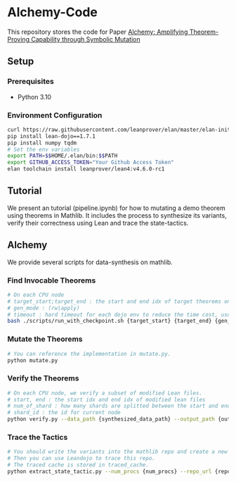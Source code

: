 # Alchemy-Code
This repository stores the code for Paper [Alchemy: Amplifying Theorem-Proving Capability through Symbolic Mutation](https://arxiv.org/abs/2410.15748)

## Setup
### Prerequisites
- Python 3.10
### Environment Configuration
```bash
curl https://raw.githubusercontent.com/leanprover/elan/master/elan-init.sh -sSf | sh -s -- -y
pip install lean-dojo==1.7.1
pip install numpy tqdm
# Set the env variables 
export PATH=$$HOME/.elan/bin:$$PATH  
export GITHUB_ACCESS_TOKEN="Your Github Access Token"
elan toolchain install leanprover/lean4:v4.6.0-rc1
```
## Tutorial
We present an tutorial (pipeline.ipynb) for how to mutating a demo theorem using theorems in Mathlib. It includes the process to synthesize its variants, verify their correctness using Lean and trace the state-tactics.

## Alchemy
We provide several scripts for data-synthesis on mathlib.
### Find Invocable Theorems
```bash
# On each CPU node
# target_start;target_end : the start and end idx of target theorems on this node
# gen_mode : (rw|apply)
# timeout : hard timeout for each dojo env to reduce the time cost, usually 1h(3600s)
bash ./scripts/run_with_checkpoint.sh {target_start} {target_end} {gen_mode} {timeout}
```
### Mutate the Theorems
```bash
# You can reference the implementation in mutate.py.
python mutate.py
```
### Verify the Theorems
```bash
# On each CPU node, we verify a subset of modified Lean files.
# start, end : the start idx and end idx of modified lean files
# num_of_shard : how many shards are splitted between the start and end
# shard_id : the id for current node
python verify.py --data_path {synthesized_data_path} --output_path {output_path} --num_shard {num_of_shard} --shard_id {shard_id} --start {start} --end {end}
```
### Trace the Tactics
```bash
# You should write the variants into the mathlib repo and create a new github repo.
# Then you can use Leandojo to trace this repo.
# The traced cache is stored in traced_cache.
python extract_state_tactic.py --num_procs {num_procs} --repo_url {repo_url} --repo_commit {repo_commit} --traced_cache {the path of traced cache} --synthesized_corpus_path {synthesized corpus}
```